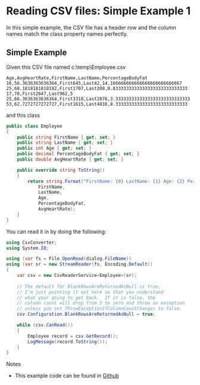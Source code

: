 # Reading CSV files:  Simple Example 1

In this simple example, the CSV file has a header row and the column names match the class property names perfectly.

## Simple Example
Given this CSV file named c:\temp\Employee.csv
```
Age,AvgHeartRate,FirstName,LastName,PercentageBodyFat
16,56.3636363636364,First645,Last42,14.166666666666666666666666667
25,68.1818181818182,First1707,Last208,0.8333333333333333333333333333
17,70,First2647,Last962,5
25,66.3636363636364,First3318,Last2876,3.3333333333333333333333333333
53,62.7272727272727,First1615,Last4816,8.333333333333333333333333333
```
and this class
```c#
public class Employee
{
	public string FirstName { get; set; }
	public string LastName { get; set; }
	public int Age { get; set; }
	public decimal PercentageBodyFat { get; set; }
	public double AvgHeartRate { get; set; }

	public override string ToString()
	{
		return string.Format("FirstName: {0} LastName: {1} Age: {2} PercentageBodyFat: {3} AvgHeartRate: {4}",
			FirstName,
			LastName,
			Age,
			PercentageBodyFat,
			AvgHeartRate);
	}
}
```

You can read it in by doing the following:
```c#
using CsvConverter;
using System.IO;

using (var fs = File.OpenRead(dialog.FileName))
using (var sr = new StreamReader(fs, Encoding.Default))
{
	var csv = new CsvReaderService<Employee>(sr);
	
	// The default for BlankRowsAreReturnedAsNull is true,
	// I'm just pointing it out here so that you understand
	// what your going to get back.  If it is false, the 
	// column count will drop from 5 to zero and throw an exception
	// unless you set ThrowExceptionIfColumnCountChanges to false.
	csv.Configuration.BlankRowsAreReturnedAsNull = true;

	while (csv.CanRead())
	{
		Employee record = csv.GetRecord();
		LogMessage(record.ToString());
	}
}
```


Notes
- This example code can be found in [Github](https://github.com/madcodemonkey/CsvConverter/tree/master/src/CsvConverter.SimpleDotNetExample1)

